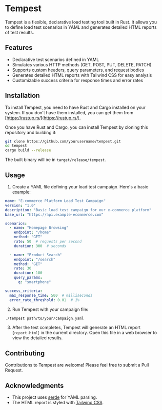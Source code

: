 # Tempest

Tempest is a flexible, declarative load testing tool built in Rust. It allows you to define load test scenarios in YAML and generates detailed HTML reports of test results.

## Features

- Declarative test scenarios defined in YAML
- Simulates various HTTP methods (GET, POST, PUT, DELETE, PATCH)
- Supports custom headers, query parameters, and request bodies
- Generates detailed HTML reports with Tailwind CSS for easy analysis
- Customizable success criteria for response times and error rates

## Installation

To install Tempest, you need to have Rust and Cargo installed on your system. If you don't have them installed, you can get them from [https://rustup.rs/](https://rustup.rs/).

Once you have Rust and Cargo, you can install Tempest by cloning this repository and building it:

```bash
git clone https://github.com/yourusername/tempest.git
cd tempest
cargo build --release
```

The built binary will be in `target/release/tempest`.

## Usage

1. Create a YAML file defining your load test campaign. Here's a basic example:

```yaml
name: "E-commerce Platform Load Test Campaign"
version: "1.0"
description: "Basic load test campaign for our e-commerce platform"
base_url: "https://api.example-ecommerce.com"

scenarios:
  - name: "Homepage Browsing"
    endpoint: "/home"
    method: "GET"
    rate: 50  # requests per second
    duration: 300  # seconds

  - name: "Product Search"
    endpoint: "/search"
    method: "GET"
    rate: 30
    duration: 180
    query_params:
      q: "smartphone"

success_criteria:
  max_response_time: 500  # milliseconds
  error_rate_threshold: 0.01  # 1%
```

2. Run Tempest with your campaign file:

```bash
./tempest path/to/your/campaign.yaml
```

3. After the test completes, Tempest will generate an HTML report (`report.html`) in the current directory. Open this file in a web browser to view the detailed results.

## Contributing

Contributions to Tempest are welcome! Please feel free to submit a Pull Request.

## Acknowledgments

- This project uses [serde](https://serde.rs/) for YAML parsing.
- The HTML report is styled with [Tailwind CSS](https://tailwindcss.com/).
